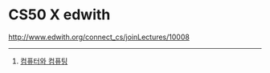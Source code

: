 # CS50 X edwith

http://www.edwith.org/connect_cs/joinLectures/10008

----------

1. [컴퓨터와 컴퓨팅](./ComputerAndComputing.md)
